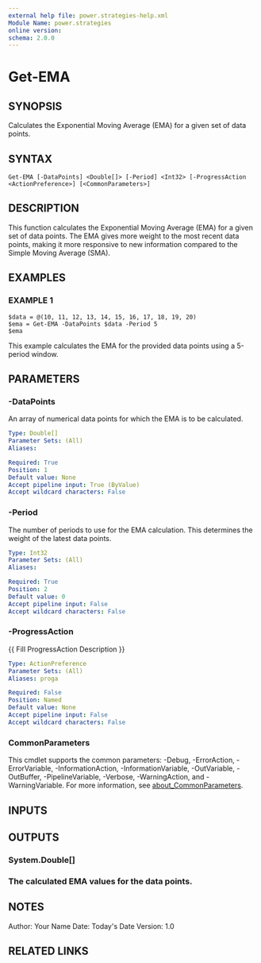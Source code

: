 ```yaml
---
external help file: power.strategies-help.xml
Module Name: power.strategies
online version:
schema: 2.0.0
---
```


# Get-EMA

## SYNOPSIS
Calculates the Exponential Moving Average (EMA) for a given set of data points.

## SYNTAX

```
Get-EMA [-DataPoints] <Double[]> [-Period] <Int32> [-ProgressAction <ActionPreference>] [<CommonParameters>]
```

## DESCRIPTION
This function calculates the Exponential Moving Average (EMA) for a given set of data points.
The EMA gives more weight to the most recent data points, making it more responsive to new information compared to the Simple Moving Average (SMA).

## EXAMPLES

### EXAMPLE 1
```
$data = @(10, 11, 12, 13, 14, 15, 16, 17, 18, 19, 20)
$ema = Get-EMA -DataPoints $data -Period 5
$ema
```

This example calculates the EMA for the provided data points using a 5-period window.

## PARAMETERS

### -DataPoints
An array of numerical data points for which the EMA is to be calculated.

```yaml
Type: Double[]
Parameter Sets: (All)
Aliases:

Required: True
Position: 1
Default value: None
Accept pipeline input: True (ByValue)
Accept wildcard characters: False
```

### -Period
The number of periods to use for the EMA calculation.
This determines the weight of the latest data points.

```yaml
Type: Int32
Parameter Sets: (All)
Aliases:

Required: True
Position: 2
Default value: 0
Accept pipeline input: False
Accept wildcard characters: False
```

### -ProgressAction
{{ Fill ProgressAction Description }}

```yaml
Type: ActionPreference
Parameter Sets: (All)
Aliases: proga

Required: False
Position: Named
Default value: None
Accept pipeline input: False
Accept wildcard characters: False
```

### CommonParameters
This cmdlet supports the common parameters: -Debug, -ErrorAction, -ErrorVariable, -InformationAction, -InformationVariable, -OutVariable, -OutBuffer, -PipelineVariable, -Verbose, -WarningAction, and -WarningVariable. For more information, see [about_CommonParameters](http://go.microsoft.com/fwlink/?LinkID=113216).

## INPUTS

## OUTPUTS

### System.Double[]
### The calculated EMA values for the data points.
## NOTES
Author: Your Name
Date: Today's Date
Version: 1.0

## RELATED LINKS
